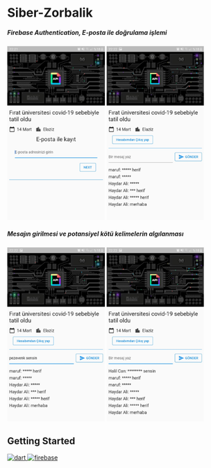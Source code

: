 # Siber-Zorbalik
<h5> Firebase Authentication, E-posta ile doğrulama işlemi</h5>
<img src="firebase1/image/1.jpeg"  height="400"  >

<img src="firebase1/image/2.jpeg"  height="400" >

<h5> Mesajın girilmesi ve potansiyel kötü kelimelerin algılanması</h5>
<img src="firebase1/image/3.jpeg"  height="400" >

<img src="firebase1/image/4.jpeg"  height="400" >


## Getting Started

<p align="left">  <a href="https://dart.dev" target="_blank"> <img src="https://www.vectorlogo.zone/logos/dartlang/dartlang-icon.svg" alt="dart" width="40" height="40"/> </a> <a href="https://firebase.google.com/" target="_blank"> <img src="https://www.vectorlogo.zone/logos/firebase/firebase-icon.svg" alt="firebase" width="40" height="40"/> </a> <a href="https://flutter.dev" target="_blank">  </a> </p>


